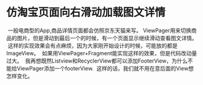 # 仿淘宝页面向右滑动加载图文详情

  一般电商型的App,商品详情页面都会仿照京东天猫来写。
  ViewPager用来切换商品的图片，但是滑动到最后一个的时候，有一个页面显示继续滑动查看图文详情。
  这样的实现效果会有点麻烦，因为大家刚开始设计的时候，可能放的都是ImageView。
  如果用ViewPager+Fragment能实现这样的效果，但是代码改动量过大。
  我再想既然Listview和RecyclerView都可以添加FooterView，为什么不能给ViewPager添加一个footerView.
  这样的话，我们就不用在意后面的View想怎样变化。
